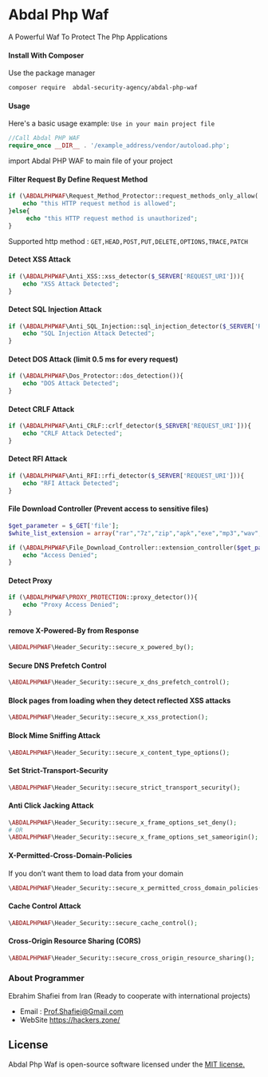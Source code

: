# Abdal Php Waf

A Powerful Waf To Protect The Php Applications


#### Install With Composer
Use the package manager


```bash
composer require  abdal-security-agency/abdal-php-waf
```

#### Usage

Here's a basic usage example: `Use in your main project file`


```php
//Call Abdal PHP WAF
require_once __DIR__ . '/example_address/vendor/autoload.php';
```
import Abdal PHP WAF to main file of your project

#### Filter Request By Define Request Method

```php
if (\ABDALPHPWAF\Request_Method_Protector::request_methods_only_allow('POST') == 'allow'){
    echo "this HTTP request method is allowed";
}else{
     echo "this HTTP request method is unauthorized";
}
```
Supported http method : `GET,HEAD,POST,PUT,DELETE,OPTIONS,TRACE,PATCH`

#### Detect XSS Attack

```php
if (\ABDALPHPWAF\Anti_XSS::xss_detector($_SERVER['REQUEST_URI'])){
    echo "XSS Attack Detected";
}
```

#### Detect SQL Injection Attack

```php
if (\ABDALPHPWAF\Anti_SQL_Injection::sql_injection_detector($_SERVER['REQUEST_URI'])){
    echo "SQL Injection Attack Detected";
}
```

#### Detect DOS Attack (limit 0.5 ms for every request)

```php
if (\ABDALPHPWAF\Dos_Protector::dos_detection()){
    echo "DOS Attack Detected";
}
```



#### Detect CRLF Attack 

```php
if (\ABDALPHPWAF\Anti_CRLF::crlf_detector($_SERVER['REQUEST_URI'])){
    echo "CRLF Attack Detected";
}
```

#### Detect RFI Attack 

```php
if (\ABDALPHPWAF\Anti_RFI::rfi_detector($_SERVER['REQUEST_URI'])){
    echo "RFI Attack Detected";
}
```





#### File Download Controller (Prevent access to sensitive files)

```php
$get_parameter = $_GET['file'];
$white_list_extension = array("rar","7z","zip","apk","exe","mp3","wav","mp4","pdf","docx");

if (\ABDALPHPWAF\File_Download_Controller::extension_controller($get_parameter,$white_list_extension)){
    echo "Access Denied";
}

```

#### Detect Proxy

```php
if (\ABDALPHPWAF\PROXY_PROTECTION::proxy_detector()){
    echo "Proxy Access Denied";
}
```

#### remove X-Powered-By from Response

```php
\ABDALPHPWAF\Header_Security::secure_x_powered_by();
```

#### Secure DNS Prefetch Control

```php
\ABDALPHPWAF\Header_Security::secure_x_dns_prefetch_control();
```

#### Block pages from loading when they detect reflected XSS attacks

```php
\ABDALPHPWAF\Header_Security::secure_x_xss_protection();
```


#### Block Mime Sniffing Attack

```php
\ABDALPHPWAF\Header_Security::secure_x_content_type_options();
```

#### Set Strict-Transport-Security

```php
\ABDALPHPWAF\Header_Security::secure_strict_transport_security();
```


#### Anti Click Jacking Attack

```php
\ABDALPHPWAF\Header_Security::secure_x_frame_options_set_deny();
# OR
\ABDALPHPWAF\Header_Security::secure_x_frame_options_set_sameorigin();

```


#### X-Permitted-Cross-Domain-Policies
If you don’t want them to load data from your domain

```php
\ABDALPHPWAF\Header_Security::secure_x_permitted_cross_domain_policies();
```


#### Cache Control Attack

```php
\ABDALPHPWAF\Header_Security::secure_cache_control();
```



#### Cross-Origin Resource Sharing (CORS)

```php
\ABDALPHPWAF\Header_Security::secure_cross_origin_resource_sharing();
```







### About Programmer
Ebrahim Shafiei from Iran (Ready to cooperate with international projects)
  - Email : Prof.Shafiei@Gmail.com
  - WebSite https://hackers.zone/


## License
Abdal Php Waf is open-source software licensed under the [MIT license.](https://choosealicense.com/licenses/mit/)

